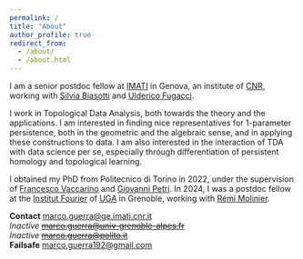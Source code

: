 ```yaml
---
permalink: /
title: "About"
author_profile: true
redirect_from: 
  - /about/
  - /about.html
---
```


I am a senior postdoc fellow at [IMATI](https://www.imati.cnr.it/make_home_page.php?language=ENG&view=GEN) in Genova, an institute of [CNR](https://www.cnr.it/en), working with [Silvia Biasotti](https://imati.cnr.it/mypage.php?idk=PG-67) and [Ulderico Fugacci](https://fugacci.github.io/home/).

I work in Topological Data Analysis, both towards the theory and the applications. I am interested in finding nice representatives for 1-parameter persistence, both in the geometric and the algebraic sense, and in applying these constructions to data. I am also interested in the interaction of TDA with data science per se, especially through differentiation of persistent homology and topological learning. 

I obtained my PhD from Politecnico di Torino in 2022, under the supervision of [Francesco Vaccarino](https://scholar.google.com/citations?user=4XfzoZQAAAAJ&hl=en) and [Giovanni Petri](https://lordgrilo.github.io/). In 2024, I was a postdoc fellow at the [Institut Fourier](https://www-fourier.ujf-grenoble.fr/) of [UGA](https://www.univ-grenoble-alpes.fr/) in Grenoble, working with [Rémi Molinier](https://www-fourier.ujf-grenoble.fr/~molinier/).

**Contact** marco.guerra@ge.imati.cnr.it <br>
*Inactive* ~~marco.guerra@univ-grenoble-alpes.fr~~ <br>
*Inactive* ~~marco.guerra@polito.it~~ <br>
**Failsafe** marco.guerra192@gmail.com

